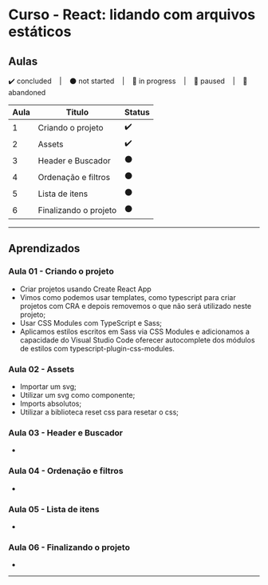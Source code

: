# Curso - React: lidando com arquivos estáticos

## Aulas
<p>
  ✔️ concluded &nbsp;&nbsp;&nbsp;|&nbsp;&nbsp;&nbsp;
  ⚫ not started &nbsp;&nbsp;&nbsp;|&nbsp;&nbsp;&nbsp;
  🔵 in progress &nbsp;&nbsp;&nbsp;|&nbsp;&nbsp;&nbsp;
  🔶 paused &nbsp;&nbsp;&nbsp;|&nbsp;&nbsp;&nbsp;
  🔴 abandoned 
</p>

| Aula | Titulo | Status |
| --- | --- | --- |
| 1 | Criando o projeto | ✔️ |
| 2 | Assets | ✔️ |
| 3 | Header e Buscador | ⚫ |
| 4 | Ordenação e filtros | ⚫ |
| 5 | Lista de itens | ⚫ |
| 6 | Finalizando o projeto | ⚫ |

---

## Aprendizados

### Aula 01 - Criando o projeto
<ul>
  <li>Criar projetos usando Create React App</li>
  <li>Vimos como podemos usar templates, como typescript para criar projetos com CRA e depois removemos o que não será utilizado neste projeto;</li>
  <li>Usar CSS Modules com TypeScript e Sass;</li>
  <li>Aplicamos estilos escritos em Sass via CSS Modules e adicionamos a capacidade do Visual Studio Code oferecer autocomplete dos módulos de estilos com typescript-plugin-css-modules.</li>
</ul>

### Aula 02 - Assets
<ul>
  <li>Importar um svg;</li>
  <li>Utilizar um svg como componente;</li>
  <li>Imports absolutos;</li>
  <li>Utilizar a biblioteca reset css para resetar o css;</li>
</ul>

### Aula 03 - Header e Buscador
<ul>
  <li></li>
</ul>

### Aula 04 - Ordenação e filtros
<ul>
  <li></li>
</ul>

### Aula 05 - Lista de itens
<ul>
  <li></li>
</ul>

### Aula 06 - Finalizando o projeto
<ul>
  <li></li>
</ul>

---

<!-- ## 🎯 Projeto desenvolvido
Este é o screenshot do projeto que foi desenvolvido durante o curso:

<p align="center">
  <img alt="Miniatura da imagem do projeto"src="../../.github/thumbs/preview.jpg">
</p> -->